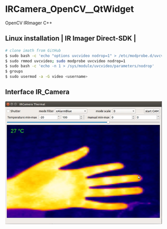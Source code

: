 # IRCamera_OpenCV__QtWidget
OpenCV IRImager C++

## Linux installation | IR Imager Direct-SDK |

```bash
# clone imath from GitHub
$ sudo bash -c 'echo "options uvcvideo nodrop=1" > /etc/modprobe.d/uvcvideo.conf'
$ sudo rmmod uvcvideo; sudo modprobe uvcvideo nodrop=1
$ sudo bash -c 'echo -n 1 > /sys/module/uvcvideo/parameters/nodrop'
$ groups
$ sudo usermod -a -G video <username>
```


## Interface IR_Camera
![gjkabc](https://github.com/werasaimon/IRCamera_OpenCV__QtWidget/blob/main/image/thermal_img.png)
